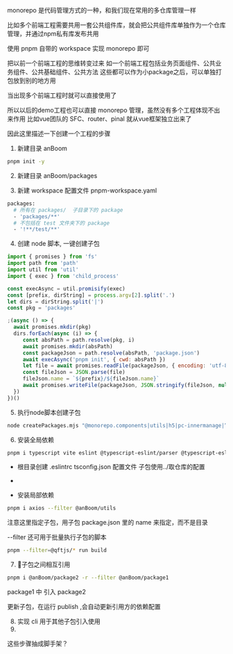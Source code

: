 monorepo 是代码管理方式的一种，和我们现在常用的多仓库管理一样

比如多个前端工程需要共用一套公共组件库，就会把公共组件库单独作为一个仓库管理，并通过npm私有库发布共用





使用 pnpm 自带的 workspace 实现 monorepo 即可

把以前一个前端工程的思维转变过来
如一个前端工程包括业务页面组件、公共业务组件、公共基础组件、公共方法
这些都可以作为小package之后，可以单独打包放到别的地方用

当出现多个前端工程时就可以直接使用了

所以以后的demo工程也可以直接 monorepo 管理，虽然没有多个工程体现不出来作用
比如vue团队的 SFC、router、pinal 就从vue框架独立出来了

因此这里描述一下创建一个工程的步骤


1. 新建目录 anBoom
```bash
pnpm init -y
```

2. 新建目录 anBoom/packages

3. 新建 workspace 配置文件 pnpm-workspace.yaml
```bash
packages:
  # 所有在 packages/  子目录下的 package
  - 'packages/**'
  # 不包括在 test 文件夹下的 package
  - '!**/test/**'
```

4. 创建 node 脚本, 一键创建子包
```mjs
import { promises } from 'fs'
import path from 'path'
import util from 'util'
import { exec } from 'child_process'

const execAsync = util.promisify(exec)
const [prefix, dirString] = process.argv[2].split('.')
let dirs = dirString.split('|')
const pkg = 'packages'

;(async () => {
  await promises.mkdir(pkg)
  dirs.forEach(async (i) => {
     const absPath = path.resolve(pkg, i)
     await promises.mkdir(absPath)
     const packageJson = path.resolve(absPath, 'package.json')
     await execAsync('pnpm init', { cwd: absPath })
     let file = await promises.readFile(packageJson, { encoding: 'utf-8' })
     const fileJson = JSON.parse(file)
     fileJson.name = `${prefix}/${fileJson.name}`
     await promises.writeFile(packageJson, JSON.stringify(fileJson, null, 4))
  })
})()
```

5. 执行node脚本创建子包
```bash
node createPackages.mjs "@monorepo.components|utils|h5|pc-innermanage|官网|server"
```

6. 安装全局依赖

```bash
pnpm i typescript vite eslint @typescript-eslint/parser @typescript-eslint/eslint-plugin -w -D
```
-  根目录创建 .eslintrc tsconfig.json 配置文件 子包使用../取仓库的配置
- 

- 安装局部依赖

```bash
pnpm i axios --filter @anBoom/utils
```
注意这里指定子包，用子包 package.json 里的 name 来指定，而不是目录

--filter 还可用于批量执行子包的脚本

```bash
pnpm --filter=@qftjs/* run build
```

7. 子包之间相互引用
```bash
pnpm i @anBoom/package2 -r --filter @anBoom/package1
```
package1 中 引入 package2

更新子包，在运行 publish ,会自动更新引用方的依赖配置

8. 实现 cli 用于其他子包引入使用
9. 


这些步骤抽成脚手架？


